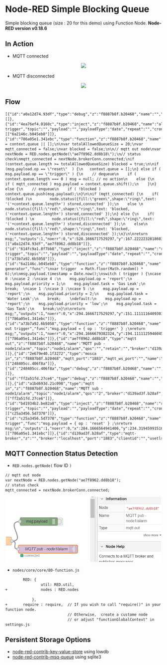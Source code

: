 # Node-RED Simple Blocking Queue

Simple blocking queue (size : 20 for this demo) using Function Node. 
**Node-RED version v0.18.6**

## In Action

- MQTT connected

<p align="center">
<img src="https://github.com/phyunsj/node-red-simple-blocking-queue/blob/master/blockedqueue-connected.gif" width="700px"/>
</p>

- MQTT disconnected

<p align="center">
<img src="https://github.com/phyunsj/node-red-simple-blocking-queue/blob/master/blockedqueue-disconnected.gif" width="700px"/>
</p>

## Flow

```
[{"id":"a0a12d74.93df","type":"debug","z":"f8887b8f.b20468","name":"","active":false,"tosidebar":true,"console":false,"tostatus":false,"complete":"payload","x":728.1666717529297,"y":114.66667461395264,"wires":[]},{"id":"4ea76ef4.0160c","type":"inject","z":"f8887b8f.b20468","name":"alarm trigger","topic":"","payload":"","payloadType":"date","repeat":"","crontab":"","once":false,"onceDelay":0.1,"x":105.1666488647461,"y":149.8888897895813,"wires":[["6a2146c.b045eb8"]]},{"id":"786a05e1.341ebc","type":"function","z":"f8887b8f.b20468","name":"SimpleBlockingQueue","func":"context.queue = context.queue || [];\n\nvar totalAllowedQueueSize = 20;\nvar mqtt_connected = false;\nvar blocked = false;\n\n// mqtt out node\nvar nextNode = RED.nodes.getNode(\"ae7f8962.dd8b18\");\n// status check\nmqtt_connected = nextNode.brokerConn.connected;\nif (context.queue.length >= totalAllowedQueueSize) blocked = true;\n\nif (msg.payload.op == \"reset\"  ) {\n   context.queue = [];\n} else if ( msg.payload.op == \"trigger\" ) {\n    // dequeue\n    if ( context.queue.length === 0 ) msg = null; // no action\n    else {\n       if ( mqtt_connected ) msg.payload = context.queue.shift();\n    }\n} else {\n    // enqueue\n    if ( !blocked ) context.queue.push(msg.payload);\n}\n\nif (mqtt_connected) {\n    if( !blocked )\n        node.status({fill:\"green\",shape:\"ring\",text: '('+context.queue.length+') stored,connected' });\n    else \n        node.status({fill:\"red\",shape:\"ring\",text: 'blocked,('+context.queue.length+') stored,connected' });\n} else {\n    if( !blocked ) \n        node.status({fill:\"red\",shape:\"ring\",text: '('+context.queue.length+') stored,disconnected' });\n    else\n        node.status({fill:\"red\",shape:\"ring\",text: 'blocked,('+context.queue.length+') stored,disconnected' });\n}\n\nreturn msg;","outputs":1,"noerr":0,"x":528.1666717529297,"y":167.22222328186035,"wires":[["a0a12d74.93df","ae7f8962.dd8b18"]]},{"id":"614fc9a1.8f7bb8","type":"inject","z":"f8887b8f.b20468","name":"report trigger","topic":"","payload":"","payloadType":"date","repeat":"","crontab":"","once":false,"onceDelay":0.1,"x":105.16664123535156,"y":192.88888931274414,"wires":[["a73b7a92.6b5058"]]},{"id":"6a2146c.b045eb8","type":"function","z":"f8887b8f.b20468","name":"alarm generator","func":"\nvar trigger  = Math.floor(Math.random() * 6);\n\nmsg.payload.timestamp = Date.now();\nswitch ( trigger ) {\ncase 0 :\ncase 2 :\ncase 4 :\n    msg.payload.op = 'report';\n    msg.payload.priority = 1;\n    msg.payload.task = 'Gas Leak';\n    break;  \ncase 1 :\ncase 3 :\ncase 5 :\n    msg.payload.op = 'report';\n    msg.payload.priority = 2;\n    msg.payload.task = 'Water Leak';\n    break;    \ndefault:\n    msg.payload.op = 'report';\n    msg.payload.priority = 'low';\n    msg.payload.task = 'Gas Task';\n    break;\n}\n\nreturn msg;","outputs":1,"noerr":0,"x":294.1666717529297,"y":151.11111164093018,"wires":[["786a05e1.341ebc"]]},{"id":"a73b7a92.6b5058","type":"function","z":"f8887b8f.b20468","name":"mqtt out trigger","func":"msg.payload = { op : 'trigger' } ;\nreturn msg;","outputs":1,"noerr":0,"x":294.1666679382324,"y":194.1111125946045,"wires":[["786a05e1.341ebc"]]},{"id":"ae7f8962.dd8b18","type":"mqtt out","z":"f8887b8f.b20468","name":"MQTT pub - node1/alarm","topic":"node1/alarm","qos":"","retain":"","broker":"d139ad3f.b28af","x":762.1666717529297,"y":215.77779293060303,"wires":[]},{"id":"2e679e40.1f3272","type":"mosca in","z":"f8887b8f.b20468","mqtt_port":"1883","mqtt_ws_port":"","name":"","username":"","password":"","dburl":"","x":121.16667175292969,"y":284.8888912200928,"wires":[["248405cc.406f8a"]]},{"id":"248405cc.406f8a","type":"debug","z":"f8887b8f.b20468","name":"","active":false,"tosidebar":true,"console":false,"tostatus":false,"complete":"false","x":314.1666717529297,"y":284.7777805328369,"wires":[]},{"id":"ff2a51fd.27ce6","type":"debug","z":"f8887b8f.b20468","name":"","active":true,"tosidebar":true,"console":false,"tostatus":false,"complete":"false","x":342.1666679382324,"y":329.7777805328369,"wires":[]},{"id":"a1bd693d.21c098","type":"mqtt in","z":"f8887b8f.b20468","name":"MQTT sub - node1/alarm","topic":"node1/alarm","qos":"2","broker":"d139ad3f.b28af","x":131.1666717529297,"y":329.8888912200928,"wires":[["ff2a51fd.27ce6"]]},{"id":"bd1934b2.be82a8","type":"inject","z":"f8887b8f.b20468","name":"reset trigger","topic":"","payload":"","payloadType":"date","repeat":"","crontab":"","once":false,"onceDelay":0.1,"x":106.16667175292969,"y":233.88889122009277,"wires":[["c25a3456.5d7378"]]},{"id":"c25a3456.5d7378","type":"function","z":"f8887b8f.b20468","name":"reset trigger","func":"msg.payload = { op : 'reset' } ;\nreturn msg;\n","outputs":1,"noerr":0,"x":284.1666564941406,"y":234.31945991516113,"wires":[["786a05e1.341ebc"]]},{"id":"d139ad3f.b28af","type":"mqtt-broker","z":"","broker":"localhost","port":"1883","clientid":"","usetls":false,"compatmode":true,"keepalive":"60","cleansession":true,"birthTopic":"","birthQos":"0","birthPayload":"","willTopic":"","willQos":"0","willPayload":""}]
```

## MQTT Connection Status Detection

- `RED.nodes.getNode(` flow ID `)` 

```
// mqtt out node
var nextNode = RED.nodes.getNode("ae7f8962.dd8b18");
// status check
mqtt_connected = nextNode.brokerConn.connected;
```

<p align="center">
<img src="https://github.com/phyunsj/node-red-simple-blocking-queue/blob/master/mqtt-out-flow-id.png" width="500px"/>
</p>

- `nodes/core/core/80-function.js`

```
        RED: {
                util: RED.util,
+               nodes : RED.nodes
 
            },
+       require : require,  // If you wish to call "require()" in your function node. 
                            // Otherwise,  create a custome node 
                            // or adjust "functionGlobalContext" in settings.js
```

## Persistent Storage Options

- [node-red-contrib-key-value-store](https://github.com/boneskull/node-red-contrib-key-value-store) using lowdb
- [node-red-contrib-msq-queue](https://github.com/damoclark/node-red-contrib-msg-queue) using sqlite3


